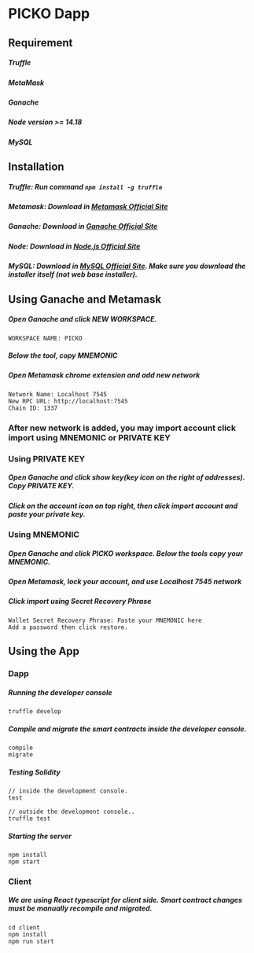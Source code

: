 # PICKO Dapp

## Requirement
##### Truffle
##### MetaMask
##### Ganache
##### Node version >= 14.18
##### MySQL

## Installation
##### Truffle: Run command ```npm install -g truffle```
##### Metamask: Download in [Metamask Official Site](https://metamask.io/download/)
##### Ganache: Download in [Ganache Official Site](https://trufflesuite.com/ganache/)
##### Node: Download in [Node.js Official Site](https://nodejs.org/en/)
##### MySQL: Download in [MySQL Official Site](https://dev.mysql.com/downloads/windows/installer/8.0.html). Make sure you download the installer itself (not web base installer).

## Using Ganache and Metamask
##### Open Ganache and click NEW WORKSPACE.
    WORKSPACE NAME: PICKO
##### Below the tool, copy MNEMONIC
##### Open Metamask chrome extension and add new network
    Network Name: Localhost 7545
    New RPC URL: http://localhost:7545
    Chain ID: 1337
### After new network is added, you may import account click import using MNEMONIC or PRIVATE KEY
### Using PRIVATE KEY
##### Open Ganache and click show key(key icon on the right of addresses). Copy PRIVATE KEY.
##### Click on the account icon on top right, then click import account and paste your private key.
### Using MNEMONIC
##### Open Ganache and click PICKO workspace. Below the tools copy your MNEMONIC.
##### Open Metamask, lock your account, and use Localhost 7545 network
##### Click import using Secret Recovery Phrase 
    Wallet Secret Recovery Phrase: Paste your MNEMONIC here
    Add a password then click restore.


## Using the App
### Dapp
##### Running the developer console
    truffle develop
##### Compile and migrate the smart contracts inside the developer console.
    compile
    migrate
##### Testing Solidity
    // inside the development console.
    test

    // outside the development console..
    truffle test

##### Starting the server
    npm install
    npm start
### Client
##### We are using React typescript for client side. Smart contract changes must be manually recompile and migrated.
    cd client
    npm install
    npm run start


